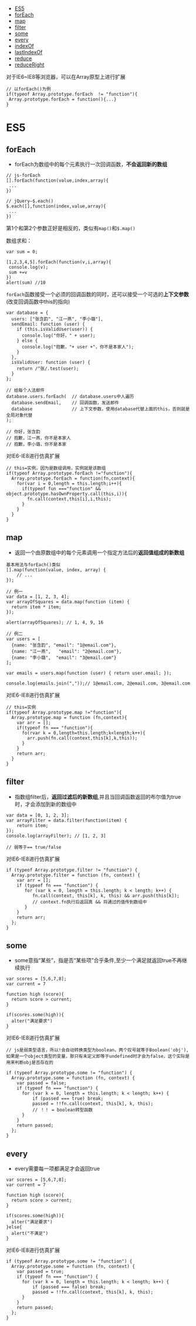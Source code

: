 * [ES5](#ES5)
 * [forEach](#forEach)
 * [map](#map)
 * [filter](#filter)
 * [some](#some)
 * [every](#every)
 * [indexOf](#indexOf)
 * [lastIndexOf](#lastIndexOf)
 * [reduce](#reduce)
 * [reduceRight](#reduceRight)

对于IE6~IE8等浏览器，可以在Array原型上进行扩展
```
// 以forEach()为例
if(typeof Array.prototype.forEach  != "function"){
 Array.prototype.forEach = function(){...} 
}
```
# ES5
## forEach

* forEach为数组中的每个元素执行一次回调函数，**不会返回新的数组**

```
// js-forEach
[].forEach(function(value,index,array){
 ...
})

// jQuery—$.each()
$.each([],function(index,value,array){
 ...
})
```
第1个和第2个参数正好是相反的，类似有`map()`和`$.map()`

数组求和：
```
var sum = 0;

[1,2,3,4,5].forEach(function(v,i,array){
 console.log(v);
 sum +=v
})
alert(sum) //10
```

`forEach`函数接受一个必须的回调函数的同时，还可以接受一个可选的**上下文参数**(改变回调函数中this的指向)

```
var database = {
  users: ["张含韵", "江一燕", "李小璐"],
  sendEmail: function (user) {
    if (this.isValidUser(user)) {
      console.log("你好，" + user);
    } else {
      console.log("抱歉，"+ user +"，你不是本家人");	
    }
  },
  isValidUser: function (user) {
    return /^张/.test(user);
  }
};

// 给每个人法邮件
database.users.forEach(  // database.users中人遍历
  database.sendEmail,    // 回调函数，发送邮件
  database               // 上下文参数，使用database代替上面的this，否则就是全局对象代替
);

// 你好，张含韵
// 抱歉，江一燕，你不是本家人
// 抱歉，李小璐，你不是本家
```
对IE6-IE8进行仿真扩展

```
// this=实例，因为是数组调用，实例就是该数组
if(typeof Array.prototype.forEach !="function"){
  Array.prototype.forEach = function(fn,context){
    for(var i = 0,length = this.length;i++){
      if(typeof fun ==="function" && object.prototype.hasOwnProperty.call(this,i)){
        fn.call(context,this[i],i,this);
      }
    }
  }
}
```


## map

* 返回一个由原数组中的每个元素调用一个指定方法后的**返回值组成的新数组**

```
基本用法与forEach()类似
[].map(function(value, index, array) {
    // ...
});

// 例一
var data = [1, 2, 3, 4];
var arrayOfSquares = data.map(function (item) {
  return item * item;
});

alert(arrayOfSquares); // 1, 4, 9, 16

// 例二
var users = [
  {name: "张含韵", "email": "1@email.com"},
  {name: "江一燕",   "email": "2@email.com"},
  {name: "李小璐",  "email": "3@email.com"}
];

var emails = users.map(function (user) { return user.email; });

console.log(emails.join(","));// 1@email.com, 2@email.com, 3@email.com
```
对IE6-IE8进行仿真扩展

```
// this=实例
if(typeof Array.prototype.map !="function"){
  Array.prototype.map = function (fn,context){
    var arr = [];
    if(typeof fn === "function"){
      fo(rvar k = 0,length=this.length;k<length;k++){
        arr.push(fn.call(context,this[k],k,this));
      }
    }
    return arr;
  }
}
```
## filter

* 指数组filter后，**返回过滤后的新数组**,并且当回调函数返回的布尔值为true时，才会添加到新的数组中

```
var data = [0, 1, 2, 3];
var arrayFilter = data.filter(function(item) {
    return item;
});
console.log(arrayFilter); // [1, 2, 3]

// 弱等于== true/false
```

对IE6-IE8进行仿真扩展

```
if (typeof Array.prototype.filter != "function") {
  Array.prototype.filter = function (fn, context) {
    var arr = [];
    if (typeof fn === "function") {
       for (var k = 0, length = this.length; k < length; k++) {
          fn.call(context, this[k], k, this) && arr.push(this[k]);
          // context.fn执行后返回真 && 将通过的值传到数组中
       }
    }
    return arr;
  };
}
```

## some

* some意指“某些”，指是否“某些项”合乎条件,至少一个满足就返回true不再继续执行

```
var scores = [5,6,7,8];
var current = 7

function high (score){
  return score > current;
}

if(scores.some(high)){
  alter("满足要求")
}
```
对IE6-IE8进行仿真扩展

```
// js是弱类型语言，所以!会自动转换类型为boolean，两个叹号就等于Boolean('obj'),如果是一个object类型的变量，那只有未定义即等于undefined时才会为false，这个实际是用来判断obj是否存在的

if (typeof Array.prototype.some != "function") {
  Array.prototype.some = function (fn, context) {
	var passed = false;
	if (typeof fn === "function") {
   	  for (var k = 0, length = this.length; k < length; k++) {
		  if (passed === true) break;
		  passed = !!fn.call(context, this[k], k, this);
		  // ！！ = boolean转型函数
	  }
    }
	return passed;
  };
}
```
## every

* every需要每一项都满足才会返回true

```
var scores = [5,6,7,8];
var current = 7

function high (score){
  return score > current;
}

if(scores.some(high)){
  alter("满足要求")
}else{
  alert("不满足")
}

```
对IE6-IE8进行仿真扩展

```
if (typeof Array.prototype.some != "function") {
  Array.prototype.some = function (fn, context) {
	var passed = true;
	if (typeof fn === "function") {
   	  for (var k = 0, length = this.length; k < length; k++) {
		  if (passed === false) break;
		  passed = !!fn.call(context, this[k], k, this);
	  }
    }
	return passed;
  };
}








































